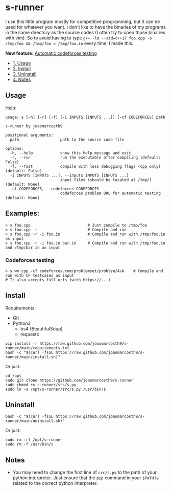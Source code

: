 # s-runner
I use this little program mostly for competitive programming, but it can be used for whatever you want.
I don't like to have the binaries of my programs in the same directory as the source codes (I often try to open those binaries with vim). So to avoid having to type `g++ -lm --std=c++17 foo.cpp -o /tmp/foo && /tmp/foo < /tmp/foo.in` every time, I made this.

**New feature:** [Automatic codeforces testing](#codeforces-testing)

- [1. Usage](#usage)
- [2. Install](#install)
- [3. Uninstall](#uninstall)
- [4. Notes](#notes)

## Usage
Help:
```
usage: s [-h] [-r] [-f] [-i INPUTS [INPUTS ...]] [-cf CODEFORCES] path

s-runner by joaomarcosth9

positional arguments:
  path                  path to the source code file

options:
  -h, --help            show this help message and exit
  -r, --run             run the executable after compiling (default: False)
  -f, --fast            compile with less debugging flags (cpp only) (default: False)
  -i INPUTS [INPUTS ...], --inputs INPUTS [INPUTS ...]
                        input files (should be located at /tmp/) (default: None)
  -cf CODEFORCES, --codeforces CODEFORCES
                        codeforces problem URL for automatic testing (default: None)
```
## Examples:
``` 
> s foo.cpp                         # Just compile to /tmp/foo
> s foo.cpp -r                      # Compile and run
> s foo.cpp -r -i foo.in            # Compile and run with /tmp/foo.in as input
> s foo.cpp -r -i foo.in bar.in     # Compile and run with /tmp/foo.in and /tmp/bar.in as input
```
### Codeforces testing
```
> s wm.cpp -cf codeforces.com/problemset/problem/4/A    # Compile and run with CF testcases as input
# It also accepts full urls (with https://...) 
```
## Install
Requirements:
- Git
- Python3
  - bs4 (BeautifulSoup)
  - requests
```
pip install -r https://raw.github.com/joaomarcosth9/s-runner/main/requirements.txt
bash -c "$(curl -fsSL https://raw.github.com/joaomarcosth9/s-runner/main/install.sh)"
```
Or just:
```
cd /opt
sudo git clone https://github.com/joaomarcosth9/s-runner
sudo chmod +x s-runner/src/s.py
sudo ln -s /opt/s-runner/src/s.py /usr/bin/s
```

## Uninstall
```
bash -c "$(curl -fsSL https://raw.github.com/joaomarcosth9/s-runner/main/uninstall.sh)"
```
Or just:
```
sudo rm -rf /opt/s-runner
sudo rm -f /usr/bin/s
```

## Notes
- You may need to change the first line of `src/s.py` to the path of your python interpreter. Just ensure that the `pip` command in your `$PATH` is related to the correct python interpreter.
